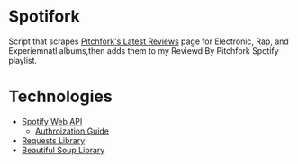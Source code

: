 # Spotifork

Script that scrapes [Pitchfork's Latest Reviews](https://pitchfork.com/reviews/albums/) page for Electronic, Rap, and Experiemnatl albums,then adds them to my Reviewd By Pitchfork Spotify playlist.

# Technologies
- [Spotify Web API](https://developer.spotify.com/documentation/web-api/)
  - [Authroization Guide](https://developer.spotify.com/documentation/web-api/tutorials/code-flow)   
- [Requests Library](https://requests.readthedocs.io/en/master/)
- [Beautiful Soup Library](https://www.crummy.com/software/BeautifulSoup/bs4/doc/)

